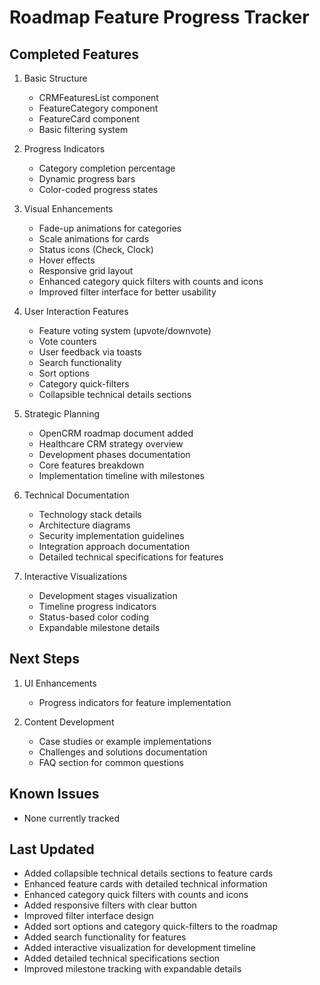 
# Roadmap Feature Progress Tracker

## Completed Features
1. Basic Structure
   - CRMFeaturesList component
   - FeatureCategory component
   - FeatureCard component
   - Basic filtering system

2. Progress Indicators
   - Category completion percentage
   - Dynamic progress bars
   - Color-coded progress states

3. Visual Enhancements
   - Fade-up animations for categories
   - Scale animations for cards
   - Status icons (Check, Clock)
   - Hover effects
   - Responsive grid layout
   - Enhanced category quick filters with counts and icons
   - Improved filter interface for better usability

4. User Interaction Features
   - Feature voting system (upvote/downvote)
   - Vote counters
   - User feedback via toasts
   - Search functionality
   - Sort options
   - Category quick-filters
   - Collapsible technical details sections

5. Strategic Planning
   - OpenCRM roadmap document added
   - Healthcare CRM strategy overview
   - Development phases documentation
   - Core features breakdown
   - Implementation timeline with milestones

6. Technical Documentation
   - Technology stack details
   - Architecture diagrams
   - Security implementation guidelines
   - Integration approach documentation
   - Detailed technical specifications for features

7. Interactive Visualizations
   - Development stages visualization
   - Timeline progress indicators
   - Status-based color coding
   - Expandable milestone details

## Next Steps
1. UI Enhancements
   - Progress indicators for feature implementation

2. Content Development
   - Case studies or example implementations
   - Challenges and solutions documentation
   - FAQ section for common questions

## Known Issues
- None currently tracked

## Last Updated
- Added collapsible technical details sections to feature cards
- Enhanced feature cards with detailed technical information
- Enhanced category quick filters with counts and icons
- Added responsive filters with clear button
- Improved filter interface design
- Added sort options and category quick-filters to the roadmap
- Added search functionality for features
- Added interactive visualization for development timeline
- Added detailed technical specifications section
- Improved milestone tracking with expandable details


